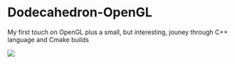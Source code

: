 # Dodecahedron-OpenGL
My first touch on OpenGL plus a small, but interesting, jouney through C++ language and Cmake builds

![](https://github.com/Arguableplains/Dodecahedron-OpenGL/tree/master/Dodecahedron.gif)
